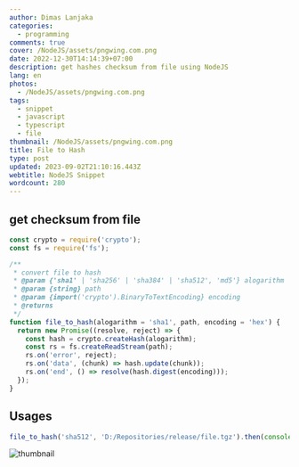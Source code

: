 ```yaml
---
author: Dimas Lanjaka
categories:
  - programming
comments: true
cover: /NodeJS/assets/pngwing.com.png
date: 2022-12-30T14:14:39+07:00
description: get hashes checksum from file using NodeJS
lang: en
photos:
  - /NodeJS/assets/pngwing.com.png
tags:
  - snippet
  - javascript
  - typescript
  - file
thumbnail: /NodeJS/assets/pngwing.com.png
title: File to Hash
type: post
updated: 2023-09-02T21:10:16.443Z
webtitle: NodeJS Snippet
wordcount: 280
---
```


## get checksum from file
```js
const crypto = require('crypto');
const fs = require('fs');

/**
 * convert file to hash
 * @param {'sha1' | 'sha256' | 'sha384' | 'sha512', 'md5'} alogarithm
 * @param {string} path
 * @param {import('crypto').BinaryToTextEncoding} encoding
 * @returns
 */
function file_to_hash(alogarithm = 'sha1', path, encoding = 'hex') {
  return new Promise((resolve, reject) => {
    const hash = crypto.createHash(alogarithm);
    const rs = fs.createReadStream(path);
    rs.on('error', reject);
    rs.on('data', (chunk) => hash.update(chunk));
    rs.on('end', () => resolve(hash.digest(encoding)));
  });
}
```

## Usages

```js
file_to_hash('sha512', 'D:/Repositories/release/file.tgz').then(console.log);
```

![thumbnail](https://github.com/dimaslanjaka/source-posts/assets/12471057/e295efe9-e194-4bf2-a6ea-d385f6686e7b)
